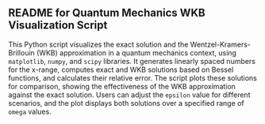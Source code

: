 ## README for Quantum Mechanics WKB Visualization Script

This Python script visualizes the exact solution and the Wentzel-Kramers-Brillouin (WKB) approximation in a quantum mechanics context, using `matplotlib`, `numpy`, and `scipy` libraries. It generates linearly spaced numbers for the x-range, computes exact and WKB solutions based on Bessel functions, and calculates their relative error. The script plots these solutions for comparison, showing the effectiveness of the WKB approximation against the exact solution. Users can adjust the `epsilon` value for different scenarios, and the plot displays both solutions over a specified range of `omega` values.
